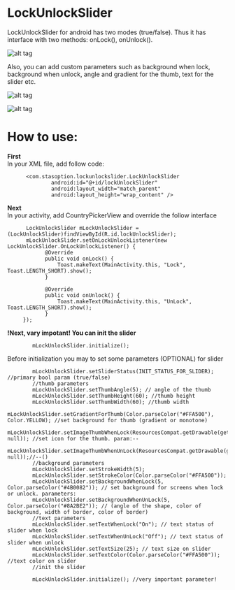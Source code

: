 # LockUnlockSlider

LockUnlockSlider for android has two modes (true/false). 
Thus it has interface with two methods: onLock(), onUnlock().

![alt tag](https://68.media.tumblr.com/ff60864ce37188b346b08f25d35baed6/tumblr_inline_oizs58YQQs1u3v231_500.gif)

Also, you can add custom parameters such as background when lock, background when unlock, angle and gradient for the thumb, text for the slider etc.

![alt tag](https://68.media.tumblr.com/c5a7481a2931e015751cbcb9ec3c3978/tumblr_inline_oj040q7zBw1u3v231_500.gif)

![alt tag](https://68.media.tumblr.com/a7a973977bb49ab76cc43cc8df6c2931/tumblr_inline_oj03emAIt81u3v231_500.gif)


# How to use:

**First**<br />
In your XML file, add follow code:
```
      <com.stasoption.lockunlockslider.LockUnlockSlider
              android:id="@+id/lockUnlockSlider"
              android:layout_width="match_parent"
              android:layout_height="wrap_content" />
```        
**Next**<br />
In your activity, add CountryPickerView and override the follow interface

```
      LockUnlockSlider mLockUnlockSlider = (LockUnlockSlider)findViewById(R.id.lockUnlockSlider);
      mLockUnlockSlider.setOnLockUnlockListener(new LockUnlockSlider.OnLockUnlockListener() {
            @Override
            public void onLock() {
                Toast.makeText(MainActivity.this, "Lock", Toast.LENGTH_SHORT).show();
            }

            @Override
            public void onUnlock() {
                Toast.makeText(MainActivity.this, "UnLock", Toast.LENGTH_SHORT).show();
            }
     });
```


**!Next, vary impotant! You can init the slider**<br />
```
        mLockUnlockSlider.initialize();
```        
Before initialization you may to set some parameters (OPTIONAL) for slider
```
        mLockUnlockSlider.setSliderStatus(INIT_STATUS_FOR_SLIDER); //primary bool param (true/false)
        //thumb parameters
        mLockUnlockSlider.setThumbAngle(5); // angle of the thumb
        mLockUnlockSlider.setThumbHeight(60); //thumb height
        mLockUnlockSlider.setThumbWidth(60); //thumb width
        mLockUnlockSlider.setGradientForThumb(Color.parseColor("#FFA500"), Color.YELLOW); //set background for thumb (gradient or monotone)
        mLockUnlockSlider.setImageThumbWhenLock(ResourcesCompat.getDrawable(getResources(),android.R.drawable.ic_lock_silent_mode, null)); //set icon for the thumb. param:--
        mLockUnlockSlider.setImageThumbWhenUnLock(ResourcesCompat.getDrawable(getResources(),android.R.drawable.ic_lock_silent_mode_off, null));//--()
        //background parameters
        mLockUnlockSlider.setStrokeWidth(5);
        mLockUnlockSlider.setStrokeColor(Color.parseColor("#FFA500"));
        mLockUnlockSlider.setBackgroundWhenLock(5, Color.parseColor("#4B0082")); // set background for screens when lock or unlock. parameters:
        mLockUnlockSlider.setBackgroundWhenUnLock(5, Color.parseColor("#8A2BE2")); // (angle of the shape, color of background, width of border, color of border)
        //text parameters
        mLockUnlockSlider.setTextWhenLock("On"); // text status of slider when lock
        mLockUnlockSlider.setTextWhenUnLock("Off"); // text status of slider when unlock
        mLockUnlockSlider.setTextSize(25); // text size on slider
        mLockUnlockSlider.setTextColor(Color.parseColor("#FFA500")); //text color on slider
        //init the slider
        
        mLockUnlockSlider.initialize(); //very important parameter!
```      







